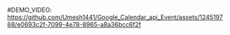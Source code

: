 #DEMO_VIDEO:
https://github.com/Umesh1441/Google_Calendar_api_Event/assets/124519768/e0693c2f-7099-4e78-8965-a8a36bcc6f2f

